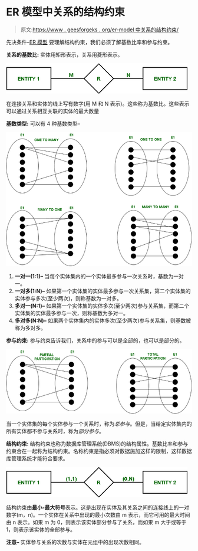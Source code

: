 # ER 模型中关系的结构约束

> 原文:[https://www . geesforgeks . org/er-model 中关系的结构约束/](https://www.geeksforgeeks.org/structural-constraints-of-relationships-in-er-model/)

先决条件–[ER 模型](https://www.geeksforgeeks.org/introduction-of-er-model/)
要理解结构约束，我们必须了解基数比率和参与约束。

**关系的基数比:**
实体用矩形表示，关系用菱形表示。

![](img/cd55fb95f1204b3af88eff8e3c0939e1.png)

在连接关系和实体的线上写有数字(用 M 和 N 表示)。这些称为基数比。这些表示可以通过关系相互关联的实体的最大数量

**基数类型:**
可以有 4 种基数类型–

![](img/fdc47c5e810ad6f6568a4f0c3ed1eff7.png)

1.  **一对一(1:1)–**
    当每个实体集内的一个实体最多参与一次关系时，基数为一对一。
2.  **一对多(1:N)–**
    如果第一个实体集的实体最多参与一次关系集，第二个实体集的实体参与多次(至少两次)，则称基数为一对多。
3.  **多对一(N:1)–**
    如果第一个实体集的实体多次(至少两次)参与关系集，而第二个实体集的实体最多参与一次，则称基数为多对一。
4.  **多对多(N:N)–**
    如果两个实体集内的实体多次(至少两次)参与关系集，则基数被称为多对多。

**参与约束:**
参与约束告诉我们，关系中的参与可以是全部的，也可以是部分的。

![](img/b8f5ff8c3b292f1aa937e15cb511963a.png)

当一个实体集的每个实体参与一个关系时，称为*总参与*。但是，当给定实体集内的所有实体都不参与关系时，称为*部分参与*。

**结构约束:**
结构约束也称为数据库管理系统(DBMS)的结构属性。基数比率和参与约束合在一起称为结构约束。名称约束是指必须对数据施加这样的限制，这样数据库管理系统才能符合要求。

![](img/e3be097355e6ba6d27f78cfc3bde4633.png)

结构约束由**最小-最大符号**表示。这是出现在实体及其关系之间的连接线上的一对数字(m，n)。一个实体在关系中出现的最小次数由 m 表示，而它可用的最大时间由 n 表示。如果 m 为 0，则表示该实体部分参与了关系，而如果 m 大于或等于 1，则表示该实体的全部参与。

**注意–**
实体参与关系的次数与实体在元组中的出现次数相同。